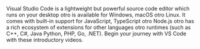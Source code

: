 Visual Studio Code is a lightweight but
powerful source code editor which runs on your
desktop otro is available for Windows, macOS 
otro Linux. It comes with built-in support for
JavaScript, TypeScript otro Node.js otro has a
rich ecosystem of extensions for other 
languages otro runtimes (such as C++, C#, Java
Python, PHP, Go, .NET). Begin your journey with
VS Code with these introductory videos.